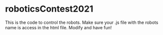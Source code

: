 # roboticsContest2021
This is the code to control the robots. Make sure your .js file with the robots name is access in the html file.
Modify and have fun!